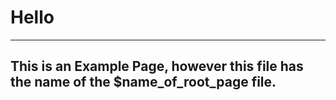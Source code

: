 # Hello
---
## This is an Example Page, however this file has the name of the $name_of_root_page file.